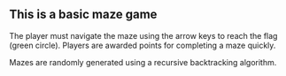 ## This is a basic maze game

The player must navigate the maze using the arrow keys to reach the flag (green circle).
Players are awarded points for completing a maze quickly.

Mazes are randomly generated using a recursive backtracking algorithm. 
